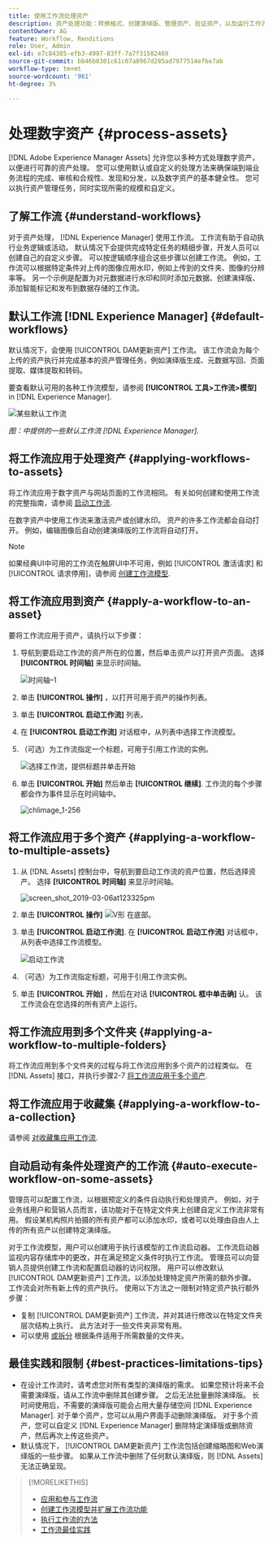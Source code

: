 ```yaml
---
title: 使用工作流处理资产
description: 资产处理功能：转换格式、创建演绎版、管理资产、验证资产，以及运行工作流。
contentOwner: AG
feature: Workflow, Renditions
role: User, Admin
exl-id: e7c84385-efb3-4997-83ff-7a7f31582469
source-git-commit: bb46b0301c61c07a8967d285ad7977514efbe7ab
workflow-type: tm+mt
source-wordcount: '961'
ht-degree: 3%

---
```


# 处理数字资产 {#process-assets}

[!DNL Adobe Experience Manager Assets] 允许您以多种方式处理数字资产，以便进行可靠的资产处理。 您可以使用默认或自定义的处理方法来确保端到端业务流程的完成、审核和合规性、发现和分发，以及数字资产的基本健全性。 您可以执行资产管理任务，同时实现所需的规模和自定义。

## 了解工作流 {#understand-workflows}

对于资产处理， [!DNL Experience Manager] 使用工作流。 工作流有助于自动执行业务逻辑或活动。 默认情况下会提供完成特定任务的精细步骤，开发人员可以创建自己的自定义步骤。 可以按逻辑顺序组合这些步骤以创建工作流。 例如，工作流可以根据特定条件对上传的图像应用水印，例如上传到的文件夹、图像的分辨率等。 另一个示例是配置为对元数据进行水印和同时添加元数据、创建演绎版、添加智能标记和发布到数据存储的工作流。

## 默认工作流 [!DNL Experience Manager] {#default-workflows}

默认情况下，会使用 [!UICONTROL DAM更新资产] 工作流。 该工作流会为每个上传的资产执行并完成基本的资产管理任务，例如演绎版生成、元数据写回、页面提取、媒体提取和转码。

要查看默认可用的各种工作流模型，请参阅 **[!UICONTROL 工具>工作流>模型]** in [!DNL Experience Manager].

![某些默认工作流](assets/aem-default-workflows.png)

*图：中提供的一些默认工作流 [!DNL Experience Manager].*

## 将工作流应用于处理资产 {#applying-workflows-to-assets}

将工作流应用于数字资产与网站页面的工作流相同。 有关如何创建和使用工作流的完整指南，请参阅 [启动工作流](/help/sites-authoring/workflows-participating.md).

在数字资产中使用工作流来激活资产或创建水印。 资产的许多工作流都会自动打开。 例如，编辑图像后自动创建演绎版的工作流将自动打开。

>[!NOTE]
>
>如果经典UI中可用的工作流在触屏UI中不可用，例如 [!UICONTROL 激活请求] 和 [!UICONTROL 请求停用]，请参阅 [创建工作流模型](/help/sites-developing/workflows-models.md#classic2touchui).

## 将工作流应用到资产 {#apply-a-workflow-to-an-asset}

<!-- 
TBD: Add animated GIF for these steps instead of all these screenshots.
-->
要将工作流应用于资产，请执行以下步骤：

1. 导航到要启动工作流的资产所在的位置，然后单击资产以打开资产页面。 选择 **[!UICONTROL 时间轴]** 来显示时间轴。

   ![时间轴–1](assets/timeline.png)

1. 单击 **[!UICONTROL 操作]** ，以打开可用于资产的操作列表。

1. 单击 **[!UICONTROL 启动工作流]** 列表。

1. 在 **[!UICONTROL 启动工作流]** 对话框中，从列表中选择工作流模型。

1. （可选）为工作流指定一个标题，可用于引用工作流的实例。

   ![选择工作流，提供标题并单击开始](assets/start-workflow.png)

1. 单击 **[!UICONTROL 开始]** 然后单击 **[!UICONTROL 继续]**. 工作流的每个步骤都会作为事件显示在时间轴中。

   ![chlimage_1-256](assets/chlimage_1-52.png)

## 将工作流应用于多个资产 {#applying-a-workflow-to-multiple-assets}

1. 从 [!DNL Assets] 控制台中，导航到要启动工作流的资产位置，然后选择资产。 选择 **[!UICONTROL 时间轴]** 来显示时间轴。

   ![screen_shot_2019-03-06at123325pm](assets/chlimage_1-136.png)

1. 单击 **[!UICONTROL 操作]** ![V形](assets/do-not-localize/chevron-up-icon.png) 在底部。
1. 单击 **[!UICONTROL 启动工作流]**. 在 **[!UICONTROL 启动工作流]** 对话框中，从列表中选择工作流模型。

   ![启动工作流](assets/start-workflow.png)

1. （可选）为工作流指定标题，可用于引用工作流实例。
1. 单击 **[!UICONTROL 开始]** ，然后在对话 **[!UICONTROL 框中单击确]** 认。 该工作流会在您选择的所有资产上运行。

## 将工作流应用到多个文件夹 {#applying-a-workflow-to-multiple-folders}

将工作流应用到多个文件夹的过程与将工作流应用到多个资产的过程类似。 在 [!DNL Assets] 接口，并执行步骤2-7 [将工作流应用于多个资产](/help/assets/assets-workflow.md#applying-a-workflow-to-multiple-assets).

## 将工作流应用于收藏集 {#applying-a-workflow-to-a-collection}

请参阅 [对收藏集应用工作流](/help/assets/manage-collections.md#running-a-workflow-on-a-collection).

## 自动启动有条件处理资产的工作流 {#auto-execute-workflow-on-some-assets}

管理员可以配置工作流，以根据预定义的条件自动执行和处理资产。 例如，对于业务线用户和营销人员而言，该功能对于在特定文件夹上创建自定义工作流非常有用。 假设某机构照片拍摄的所有资产都可以添加水印，或者可以处理由自由人上传的所有资产以创建特定演绎版。

对于工作流模型，用户可以创建用于执行该模型的工作流启动器。 工作流启动器监视内容存储库中的更改，并在满足预定义条件时执行工作流。 管理员可以向营销人员提供创建工作流和配置启动器的访问权限。 用户可以修改默认 [!UICONTROL DAM更新资产] 工作流，以添加处理特定资产所需的额外步骤。 工作流会对所有新上传的资产执行。 使用以下方法之一限制对特定资产执行额外步骤：

* 复制 [!UICONTROL DAM更新资产] 工作流，并对其进行修改以在特定文件夹层次结构上执行。 此方法对于一些文件夹非常有用。
* 可以使用 [或拆分](/help/sites-developing/workflows-step-ref.md#or-split) 根据条件适用于所需数量的文件夹。

## 最佳实践和限制 {#best-practices-limitations-tips}

* 在设计工作流时，请考虑您对所有类型的演绎版的需求。 如果您预计将来不会需要演绎版，请从工作流中删除其创建步骤。 之后无法批量删除演绎版。 长时间使用后，不需要的演绎版可能会占用大量存储空间 [!DNL Experience Manager]. 对于单个资产，您可以从用户界面手动删除演绎版。 对于多个资产，您可以自定义 [!DNL Experience Manager] 删除特定演绎版或删除资产，然后再次上传这些资产。
* 默认情况下， [!UICONTROL DAM更新资产] 工作流包括创建缩略图和Web演绎版的一些步骤。 如果从工作流中删除了任何默认演绎版，则 [!DNL Assets] 无法正确呈现。

>[!MORELIKETHIS]
>
>* [应用和参与工作流](/help/sites-authoring/workflows.md)
>* [创建工作流模型并扩展工作流功能](/help/sites-developing/workflows.md)
>* [执行工作流的方法](/help/sites-administering/workflows-starting.md)
>* [工作流最佳实践](/help/sites-developing/workflows-best-practices.md)

